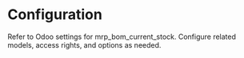 # Configuration

Refer to Odoo settings for mrp_bom_current_stock. Configure related models, access rights, and options as needed.
